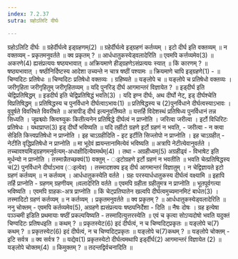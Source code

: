 ```yaml
---
index: 7.2.37
sutra: ग्रहोऽलिटि दीर्घः

---
```

 ग्रहोऽलिटि दीर्घः ॥ ग्रहेर्दीर्घत्वे इड्ग्रहणम्(2) ॥ ग्रहेर्दीर्घत्वे इड्ग्रहणं कर्तव्यम् । इटो दीर्घ इति वक्तव्यम् ॥ न वक्तव्यम् - प्रकृतमनुवर्तते ॥ क्व प्रकृतम् ? ॥ आर्धधातुकस्येड्वलादेरिति ॥ एवमपि कर्त्तव्यमेव(3) ॥ अकरणे(4) ह्यसंप्रत्ययः षष्ठ्यभावात् ॥ अक्रियमाणे हीड्ग्रहणेऽसंप्रत्ययः स्यात् ॥ किं कारणम् ? ॥ षष्ठ्यभावात् । षष्ठीनिर्दिष्टस्य आदेशा उच्यन्ते न चात्र षष्ठीं पश्यामः ॥ क्रियमाणे चापि इड्ग्रहणे(1) -  ॥ चिण्वदिटः प्रतिषेधः ॥ चिण्वदिटः प्रतिषेधो वक्तव्यः । ग्रहिष्यते ॥ यङ्लोपे च ॥ यङ्लोपे च प्रतिषेधो वक्तव्यः । जरीगृहिता जरीगृहितुम् जरीगृहितव्यम् ॥ यदि पुनरिड् दीर्घ आगमान्तरं विज्ञायेत ? ॥ इड्दीर्घ इति चेद्विप्रतिषिद्धम् ॥ इडदीर्घ इति चेद्विप्रतिषिद्धं भवति(3) । यदि इण्न दीर्घः, अथ दीर्घो नेट्, इड् दीर्घश्चेति विप्रतिषिद्धम् ॥ प्रतिषिद्धस्य च पुनर्विधाने दीर्घत्वाऽभावः(1) ॥ प्रतिषिद्धस्य च (2)पुनर्विधाने दीर्घत्वस्याऽभावः । वुवूर्षते विवरिषते विवरीषते ॥ अत्रापीड् दीर्घ इत्यनुवर्तिष्यते ॥ यत्तर्हि विदेशस्थं प्रतिषिध्य पुनर्विधानं तन्न सिध्यति । जॄव्रश्च्योः क्त्विश्र्युकः कितीत्यनेन प्रतिषिद्धे दीर्घत्वं न प्राप्नोति । जरित्वा जरीत्वा । इर्टो विधिरिटः प्रतिषेधः । यथाप्राप्त(3) इड् दीर्घो भविष्यति ॥ यदि तर्हीटो ग्रहणे इर्टो ग्रहणं न भवति, - जरीत्वा - न क्त्वा सेडिति कित्त्वप्रतिषेधो न प्राप्नोति । इह चाऽग्रहीदिति -  इट इर्टीति सिज्लोपो न प्राप्नोति । इह चाऽग्रहीत् - नेटीति वृद्धिप्रतिषेधो न प्राप्नोति ॥ मा भूदेवं ह्मयन्तानामित्येवं भविष्यति ॥ अत्रापि नेटीत्येवानुवर्तते । तच्चावश्यमिड्ग्रहणमनुर्वत्यम्-अधाक्षीदित्येवमर्थम्(4) । तथा - अग्रहीध्वम्(5) अग्रहीढ्वं  -  विभाषेट इति मूर्धन्यो न प्राप्नोति । तस्मान्नैतच्छक्यं(1) वक्तुम् - ःइटोग्रहणे इर्टो ग्रहणं न भवतीति ॥ भवति चेत्प्रतिषिद्धस्य च(2) पुनर्विधाने दीर्घाऽभाव (ःइत्येव) । तस्मादशक्य इड् दीर्घ आगमान्तरं विज्ञातुम् । न चेद्विज्ञायते इटो ग्रहणं कर्तव्यम् ॥ न कर्तव्यम् । आर्धधातुकस्येति वर्तते । ग्रहः परस्यार्धधातुकस्य दीर्घत्वं वक्ष्यामि ॥ इहापि तर्हि प्राप्नोति  -  ग्रहणम् ग्रहणीयम् ॥वलादेरिति वर्तते ॥ एवमपि ग्रहीता ग्रहीतुमत्र न प्राप्नोति ॥ भूतपूर्वगत्या भविष्यति । एवमपि ग्राहकः-अत्र प्राप्नोति ॥ किं चेट्प्रतिघातेन खल्वपि दीर्घत्वमुच्यमानमिटं बाधेत(3) । तस्मादिटो ग्रहणं कर्तव्यम् ॥ न कर्तव्यम् । प्रकृतमनुवर्तते ॥ क्व प्रकृतम् ? ॥ आर्धधातुकस्येड्वलादेरिति ॥ ननु चोक्तम् - एवमपि कर्तव्यमेव(5), अग्रहणे ह्यसंप्रत्ययः षष्ठ्यनिर्देशा - दिति ॥ नैषः दोषः । ग्रह इत्येषा पञ्ञ्चमी इडिति प्रथमायाः षष्ठीं प्रकल्पयिष्यति - तस्मादित्युत्तरस्येति ॥ एवं च कृत्वा सोऽप्यदोषो भवति यदुक्तं चिण्वदिटः प्रतिषधइति ॥ कथम् ? ॥ प्रकृतस्येट(6) इदं दीर्घत्वं, न च चिण्वदिट्प्रकृतः ॥ यङ्लोपे च(7) कथम् ? ॥ प्रकृतस्येट(6) इदं दीर्घत्वं, न च चिण्वदिट्प्रकृतः ॥ यङ्लोपे च(7)कथम् ? ॥ यङ्लोपे चोक्तम् -  इटि सर्वत्र ॥ क्व सर्वत्र ? ॥ यद्येव(1) प्रकृतस्येटो दीर्घत्वमथापि इर्ड्दीर्घ(2) आगमान्तरं विज्ञायेत (2) ॥ यङ्लोपे चोक्तम्(4) ॥ किमुक्तम् ? ॥ तदन्तद्विर्वचनादिति ॥ 